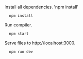 Install all dependencies. 'npm install'

```js
  npm install
```

Run compiler.

```js
  npm start
```

Serve files to http://localhost:3000.

```js
  npm run dev
```